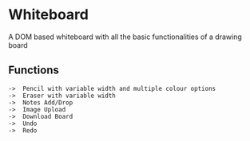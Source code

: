 # Whiteboard
A DOM based  whiteboard with all the basic functionalities of a drawing board
## Functions
    ->  Pencil with variable width and multiple colour options
    ->  Eraser with variable width
    ->  Notes Add/Drop
    ->  Image Upload
    ->  Download Board
    ->  Undo
    ->  Redo
